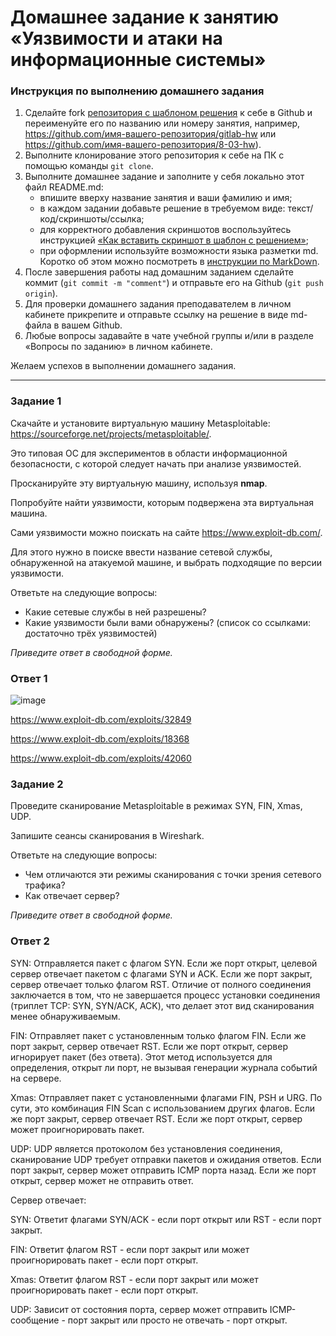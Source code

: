# Домашнее задание к занятию «Уязвимости и атаки на информационные системы»

### Инструкция по выполнению домашнего задания

1. Сделайте fork [репозитория c шаблоном решения](https://github.com/netology-code/sys-pattern-homework) к себе в Github и переименуйте его по названию или номеру занятия, например, https://github.com/имя-вашего-репозитория/gitlab-hw или https://github.com/имя-вашего-репозитория/8-03-hw).
2. Выполните клонирование этого репозитория к себе на ПК с помощью команды `git clone`.
3. Выполните домашнее задание и заполните у себя локально этот файл README.md:
   - впишите вверху название занятия и ваши фамилию и имя;
   - в каждом задании добавьте решение в требуемом виде: текст/код/скриншоты/ссылка;
   - для корректного добавления скриншотов воспользуйтесь инструкцией [«Как вставить скриншот в шаблон с решением»](https://github.com/netology-code/sys-pattern-homework/blob/main/screen-instruction.md);
   - при оформлении используйте возможности языка разметки md. Коротко об этом можно посмотреть в [инструкции по MarkDown](https://github.com/netology-code/sys-pattern-homework/blob/main/md-instruction.md).
4. После завершения работы над домашним заданием сделайте коммит (`git commit -m "comment"`) и отправьте его на Github (`git push origin`).
5. Для проверки домашнего задания преподавателем в личном кабинете прикрепите и отправьте ссылку на решение в виде md-файла в вашем Github.
6. Любые вопросы задавайте в чате учебной группы и/или в разделе «Вопросы по заданию» в личном кабинете.

Желаем успехов в выполнении домашнего задания.

------

### Задание 1

Скачайте и установите виртуальную машину Metasploitable: https://sourceforge.net/projects/metasploitable/.

Это типовая ОС для экспериментов в области информационной безопасности, с которой следует начать при анализе уязвимостей.

Просканируйте эту виртуальную машину, используя **nmap**.

Попробуйте найти уязвимости, которым подвержена эта виртуальная машина.

Сами уязвимости можно поискать на сайте https://www.exploit-db.com/.

Для этого нужно в поиске ввести название сетевой службы, обнаруженной на атакуемой машине, и выбрать подходящие по версии уязвимости.

Ответьте на следующие вопросы:

- Какие сетевые службы в ней разрешены?
- Какие уязвимости были вами обнаружены? (список со ссылками: достаточно трёх уязвимостей)
  
*Приведите ответ в свободной форме.*  

### Ответ 1

![image](https://github.com/bezymel/sdb-homeworks/assets/129361495/b61c89ed-6aa4-4d73-b382-52f59cdccbca)

https://www.exploit-db.com/exploits/32849

https://www.exploit-db.com/exploits/18368

https://www.exploit-db.com/exploits/42060


### Задание 2

Проведите сканирование Metasploitable в режимах SYN, FIN, Xmas, UDP.

Запишите сеансы сканирования в Wireshark.

Ответьте на следующие вопросы:

- Чем отличаются эти режимы сканирования с точки зрения сетевого трафика?
- Как отвечает сервер?

*Приведите ответ в свободной форме.*

### Ответ 2

SYN: Отправляется пакет с флагом SYN. Если же порт открыт, целевой сервер отвечает пакетом с флагами SYN и ACK. Если же порт закрыт, сервер отвечает только флагом RST. Отличие от полного соединения заключается в том, что не завершается процесс установки соединения (триплет TCP: SYN, SYN/ACK, ACK), что делает этот вид сканирования менее обнаруживаемым.

FIN: Отправляет пакет с установленным только флагом FIN. Если же порт закрыт, сервер отвечает RST. Если же порт открыт, сервер игнорирует пакет (без ответа). Этот метод используется для определения, открыт ли порт, не вызывая генерации журнала событий на сервере.

Xmas: Отправляет пакет с установленными флагами FIN, PSH и URG. По сути, это комбинация FIN Scan с использованием других флагов. Если же порт закрыт, сервер отвечает RST. Если же порт открыт, сервер может проигнорировать пакет.

UDP: UDP является протоколом без установления соединения, сканирование UDP требует отправки пакетов и ожидания ответов. Если порт закрыт, сервер может отправить ICMP порта назад. Если же порт открыт, сервер может не отправить ответ.

Сервер отвечает:

SYN: Ответит флагами SYN/ACK - если порт открыт или RST - если порт закрыт.

FIN: Ответит флагом RST - если порт закрыт или может проигнорировать пакет - если порт открыт.

Xmas: Ответит флагом RST - если порт закрыт или может проигнорировать пакет - если порт открыт.

UDP: Зависит от состояния порта, сервер может отправить ICMP-сообщение - порт закрыт или просто не отвечать - порт открыт.
